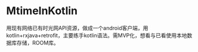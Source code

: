 # MtimeInKotlin
用现有网络已有时光网API资源，做成一个android客户端，用kotlin+rxjava+retrofit，主要练手kotlin语法。需MVP化，想看与已看使用本地数据库存储，ROOM库。
